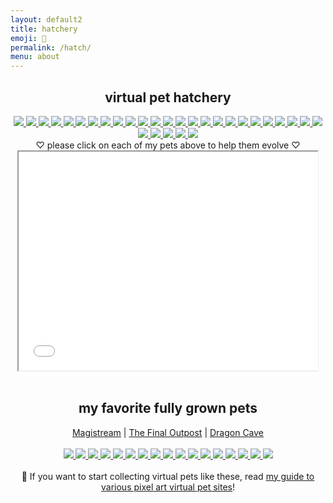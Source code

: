 ```yaml
---
layout: default2
title: hatchery
emoji: 🐣
permalink: /hatch/
menu: about
---
```

<center>
    <h2>virtual pet hatchery</h2>
    <div class="hatchery">
        <a target="other" href="http://magistream.com/creature/14222286#page-body">
            <img src="http://magistream.com/img/14222286.gif"/>
        </a>
        <a target="other" href="http://magistream.com/creature/14222266#page-body">
            <img src="http://magistream.com/img/14222266.gif"/>
        </a>
        <a target="other" href="http://magistream.com/creature/14222285#page-body">
            <img src="http://magistream.com/img/14222285.gif"/>
        </a>
        <a target="other" href="http://magistream.com/creature/14222279#page-body">
            <img src="http://magistream.com/img/14222279.gif"/>
        </a>
        <a target="other" href="http://magistream.com/creature/14222274#page-body">
            <img src="http://magistream.com/img/14222274.gif"/>
        </a>
        <a target="other" href="http://magistream.com/creature/14217393#page-body">
            <img src="http://magistream.com/img/14217393.gif"/>
        </a>
        <a target="other" href="http://magistream.com/creature/14219156#page-body">
            <img src="http://magistream.com/img/14219156.gif"/>
        </a>
        <a target="other" href="http://magistream.com/creature/14219155#page-body">
            <img src="http://magistream.com/img/14219155.gif"/>
        </a>
        <a target="other" href='https://finaloutpost.net/view/t8vJy#main'>
            <img src='https://finaloutpost.net/s/t8vJy.png'>
        </a>
        <a target="other" href='https://finaloutpost.net/view/csbIV#main'>
            <img src='https://finaloutpost.net/s/csbIV.png'>
        </a>
        <a target="other" href='https://finaloutpost.net/view/qwJX0#main'>
            <img src='https://finaloutpost.net/s/qwJX0.png'>
        </a>
        <a target="other" href='https://finaloutpost.net/view/tHj4K#main'>
            <img src='https://finaloutpost.net/s/tHj4K.png'>
        </a>
        <a target="other" href='https://finaloutpost.net/view/kc3PZ#main'>
            <img src='https://finaloutpost.net/s/kc3PZ.png'>
        </a>
        <a target="other" href='https://finaloutpost.net/view/tKq4v#main'>
            <img src='https://finaloutpost.net/s/tKq4v.png'>
        </a>
        <a target="other" href='https://finaloutpost.net/view/cdXwH#main'>
            <img src='https://finaloutpost.net/s/cdXwH.png'>
        </a>
        <a target="other" href='https://finaloutpost.net/view/BZREp#main'>
            <img src='https://finaloutpost.net/s/BZREp.png'>
        </a>
        <a target="other" href='https://finaloutpost.net/view/2v5f3#main'>
            <img src='https://finaloutpost.net/s/2v5f3.png'>
        </a>
        <a target="other" href='https://finaloutpost.net/view/6XO96#main'>
            <img src='https://finaloutpost.net/s/6XO96.png'>
        </a>
        <a target="other" href="https://dragcave.net/view/CUeLf#middle">
            <img src="https://dragcave.net/image/CUeLf.gif" style="border-width:0"/>
        </a>
        <a target="other" href="https://dragcave.net/view/51OQh#middle">
            <img src="https://dragcave.net/image/51OQh.gif" style="border-width:0"/>
        </a>
        <a target="other" href="https://dragcave.net/view/gpSa9#middle">
            <img src="https://dragcave.net/image/gpSa9.gif" style="border-width:0"/>
        </a>
        <a target="other" href="https://dragcave.net/view/2QPI0#middle">
            <img src="https://dragcave.net/image/2QPI0.gif" style="border-width:0"/>
        </a>
        <a target="other" href="https://dragcave.net/view/wjJ9x#middle">
            <img src="https://dragcave.net/image/wjJ9x.gif" style="border-width:0"/>
        </a>
        <a target="other" href="https://dragcave.net/view/FIEPC#middle">
            <img src="https://dragcave.net/image/FIEPC.gif" style="border-width:0"/>
        </a>
        <a target="other" href="https://dragcave.net/view/x5o9X#middle">
            <img src="https://dragcave.net/image/x5o9X.gif" style="border-width:0"/>
        </a>
        <a target="other" href="https://dragcave.net/view/KPJC6#middle">
            <img src="https://dragcave.net/image/KPJC6.gif" style="border-width:0"/>
        </a>
        <a target="other" href="https://dragcave.net/view/mMntk#middle">
            <img src="https://dragcave.net/image/mMntk.gif" style="border-width:0"/>
        </a>
        <a target="other" href="https://dragcave.net/view/6bxvV#middle">
            <img src="https://dragcave.net/image/6bxvV.gif" style="border-width:0"/>
        </a>
        <a target="other" href="https://dragcave.net/view/kNc2v#middle">
            <img src="https://dragcave.net/image/kNc2v.gif" style="border-width:0"/>
        </a>
        <a target="other" href="https://dragcave.net/view/B4CbL#middle">
            <img src="https://dragcave.net/image/B4CbL.gif" style="border-width:0"/>
        </a>
        <div class="hatchery-status">
            ♡ please click on each of my pets above to help them evolve ♡
        </div>
        <iframe src="/hatchable.txt" name="other" width="95%" height="350px"></iframe>
    </div>
    <script>
        let isIframeLoadSet = false;
        document.querySelectorAll('a[target="other"]').forEach(el => {
            el.onclick = () => {
                document.querySelector('.hatchery-status').innerText = "loading...";
                if (!isIframeLoadSet) {
                    isIframeLoadSet = true;
                    document.getElementsByName("other")[0].onload = () => {
                        document.querySelector('.hatchery-status').innerText = "thank you!";
                    }
                }
            };
        });
    </script>
    <br>
    <h2>my favorite fully grown pets</h2>
    <a target="_blank" href="https://magistream.com/user/lostletters/Completed">Magistream</a> | 
    <a target="_blank" href="https://finaloutpost.net/visit/lostletters/37592">The Final Outpost</a> | 
    <a target="_blank" href="https://dragcave.net/user/lostletters">Dragon Cave</a>
    <br>
    <br>
        <a target="other" href="https://dragcave.net/view/5r7s2">
            <img src="https://dragcave.net/image/5r7s2.gif" style="border-width:0"/>
        </a>
        <a target="other" href="https://dragcave.net/view/5bqHp">
            <img src="https://dragcave.net/image/5bqHp.gif" style="border-width:0"/>
        </a>
        <a target="other" href="https://dragcave.net/view/PCf1e">
            <img src="https://dragcave.net/image/PCf1e.gif" style="border-width:0"/>
        </a>
        <a target="other" href="https://dragcave.net/view/OVsMx#middle">
            <img src="https://dragcave.net/image/OVsMx.gif" style="border-width:0"/>
        </a>
        <a target="other" href="https://dragcave.net/view/yLmgd#middle">
            <img src="https://dragcave.net/image/yLmgd.gif" style="border-width:0"/>
        </a>
        <a target="other" href="https://dragcave.net/view/aZAqo#middle">
            <img src="https://dragcave.net/image/aZAqo.gif" style="border-width:0"/>
        </a>
        <a target="other" href="https://dragcave.net/view/spPTJ#middle">
            <img src="https://dragcave.net/image/spPTJ.gif" style="border-width:0"/>
        </a>
        <a target="other" href="http://magistream.com/creature/14201225#page-body">
            <img src="http://magistream.com/img/14201225.gif"/>
        </a>
        <a target="other" href="http://magistream.com/creature/14211781">
            <img src="http://magistream.com/img/14211781.gif"/>
        </a>
        <a target="other" href="http://magistream.com/creature/14213565">
            <img src="http://magistream.com/img/14213565.gif"/>
        </a>
        <a target="other" href='https://finaloutpost.net/view/ohzHb#main'>
            <img src='https://finaloutpost.net/s/ohzHb1.png'>
        </a>
        <a target="other" href='https://finaloutpost.net/view/6tZ5z#main'>
         <img src='https://finaloutpost.net/s/6tZ5z3.png'>
        </a>
        <a target="other" href="http://magistream.com/creature/14199388#page-body">
            <img src="http://magistream.com/img/14199388.gif"/>
        </a>
        <a target="other" href="http://magistream.com/creature/14202717#page-body">
            <img src="http://magistream.com/img/14202717.gif"/>
        </a>
        <a target="other" href="http://magistream.com/creature/14203656#page-body">
            <img src="http://magistream.com/img/14203656.gif"/>
        </a>
        <a target="other" href="http://magistream.com/creature/14215377#page-body">
            <img src="http://magistream.com/img/14215377.gif"/>
        </a>
        <a target="other" href="http://magistream.com/creature/14218510#page-body">
            <img src="http://magistream.com/img/14218510.gif"/>
        </a>
    <br>
    <br>
    📝 If you want to start collecting virtual pets like these, read <a href="/2022/11/25/virtual-pets.html">my guide to various pixel art virtual pet sites</a>!
</center>